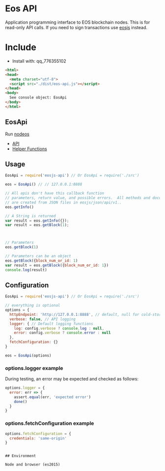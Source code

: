 
# Eos API

Application programming interface to EOS blockchain nodes.  This is for
read-only API calls.  If you need to sign transactions use
[eosjs](https://github.com/eosio/eosjs) instead.

# Include

* Install with: qq_776355102


```html
<html>
<head>
  <meta charset="utf-8">
  <script src="./dist/eos-api.js"></script>
</head>
<body>
  See console object: EosApi
</body>
</html>
```

## EosApi

Run [nodeos](https://github.com/eosio/eos)

* [API](./docs/api.md)
* [Helper Functions](./docs/index.md)

## Usage

```javascript
EosApi = require('eosjs-api') // Or EosApi = require('./src')

eos = EosApi() // // 127.0.0.1:8888

// All apis don't have this callback function
// parameters, return value, and possible errors.  All methods and documentation
// are created from JSON files in eosjs/json/api/v1..
eos.getInfo()

// A String is returned 
var result = eos.getInfo({});
var result = eos.getBlock(1);



// Parameters
eos.getBlock(1)

// Parameters can be an object
eos.getBlock({block_num_or_id: 1)
var result = eos.getBlock({block_num_or_id: 1})
console.log(result)
```

## Configuration

```js
EosApi = require('eosjs-api') // Or EosApi = require('./src')

// everything is optional
options = {
  httpEndpoint: 'http://127.0.0.1:8888', // default, null for cold-storage
  verbose: false, // API logging
  logger: { // Default logging functions
    log: config.verbose ? console.log : null,
    error: config.verbose ? console.error : null
  },
  fetchConfiguration: {}
}

eos = EosApi(options)
```
### options.logger example

During testing, an error may be expected and checked as follows:

```js
options.logger = {
  error: err => {
    assert.equal(err, 'expected error')
    done()
  }
}
```

### options.fetchConfiguration example

```js
options.fetchConfiguration = {
  credentials: 'same-origin'
}
```

```

## Environment

Node and browser (es2015)
